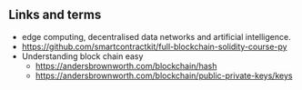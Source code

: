 ## Links and terms
- edge computing, decentralised data networks and artificial intelligence.
- https://github.com/smartcontractkit/full-blockchain-solidity-course-py
- Understanding block chain easy
  - https://andersbrownworth.com/blockchain/hash
  - https://andersbrownworth.com/blockchain/public-private-keys/keys